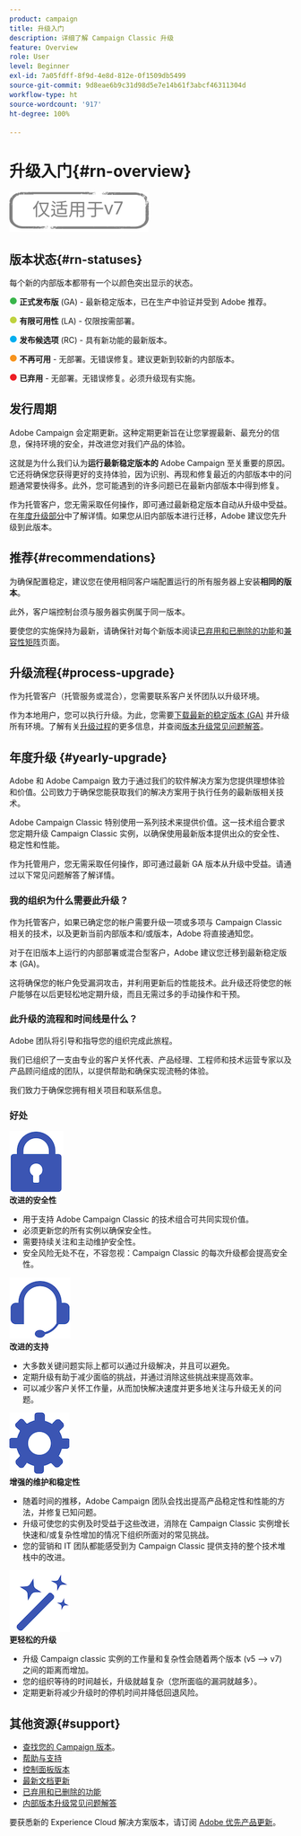 ```yaml
---
product: campaign
title: 升级入门
description: 详细了解 Campaign Classic 升级
feature: Overview
role: User
level: Beginner
exl-id: 7a05fdff-8f9d-4e8d-812e-0f1509db5499
source-git-commit: 9d8eae6b9c31d98d5e7e14b61f3abcf46311304d
workflow-type: ht
source-wordcount: '917'
ht-degree: 100%

---
```


# 升级入门{#rn-overview}

![](../../assets/v7-only.svg)

## 版本状态{#rn-statuses}

每个新的内部版本都带有一个以颜色突出显示的状态。

![](assets/do-not-localize/green3.png) **正式发布版** (GA) - 最新稳定版本，已在生产中验证并受到 Adobe 推荐。

![](assets/do-not-localize/limited3.png) **有限可用性** (LA) - 仅限按需部署。

![](assets/do-not-localize/blue3.png) **发布候选项** (RC) - 具有新功能的最新版本。

![](assets/do-not-localize/orange3.png) **不再可用** - 无部署。无错误修复。建议更新到较新的内部版本。

![](assets/do-not-localize/red3.png) **已弃用** - 无部署。无错误修复。必须升级现有实施。

## 发行周期

Adobe Campaign 会定期更新。这种定期更新旨在让您掌握最新、最充分的信息，保持环境的安全，并改进您对我们产品的体验。

这就是为什么我们认为&#x200B;**运行最新稳定版本的** Adobe Campaign 至关重要的原因。它还将确保您获得更好的支持体验，因为识别、再现和修复最近的内部版本中的问题通常要快得多。此外，您可能遇到的许多问题已在最新内部版本中得到修复。

作为托管客户，您无需采取任何操作，即可通过最新稳定版本自动从升级中受益。在[年度升级部分](#yearly-upgrade)中了解详情。如果您从旧内部版本进行迁移，Adobe 建议您先升级到此版本。

## 推荐{#recommendations}

为确保配置稳定，建议您在使用相同客户端配置运行的所有服务器上安装&#x200B;**相同的版本**。

此外，客户端控制台须与服务器实例属于同一版本。

要使您的实施保持为最新，请确保针对每个新版本阅读[已弃用和已删除的功能](../../rn/using/deprecated-features.md)和[兼容性矩阵](../../rn/using/compatibility-matrix.md)页面。

## 升级流程{#process-upgrade}

作为托管客户（托管服务或混合），您需要联系客户关怀团队以升级环境。

作为本地用户，您可以执行升级。为此，您需要[下载最新的稳定版本 (GA)](https://experience.adobe.com/#/downloads/content/software-distribution/en/campaign.html) 并升级所有环境。了解有关[升级过程](../../production/using/build-upgrade.md)的更多信息，并查阅[版本升级常见问题解答](../../platform/using/faq-build-upgrade.md)。

## 年度升级 {#yearly-upgrade}

Adobe 和 Adobe Campaign 致力于通过我们的软件解决方案为您提供理想体验和价值。公司致力于确保您能获取我们的解决方案用于执行任务的最新版相关技术。

Adobe Campaign Classic 特别使用一系列技术来提供价值。这一技术组合要求您定期升级 Campaign Classic 实例，以确保使用最新版本提供出众的安全性、稳定性和性能。

作为托管用户，您无需采取任何操作，即可通过最新 GA 版本从升级中受益。请通过以下常见问题解答了解详情。

### 我的组织为什么需要此升级？

作为托管客户，如果已确定您的帐户需要升级一项或多项与 Campaign Classic 相关的技术，以及更新当前内部版本和/或版本，Adobe 将直接通知您。

对于在旧版本上运行的内部部署或混合型客户，Adobe 建议您迁移到最新稳定版本 (GA)。

这将确保您的帐户免受漏洞攻击，并利用更新后的性能技术。此升级还将使您的帐户能够在以后更轻松地定期升级，而且无需过多的手动操作和干预。

### 此升级的流程和时间线是什么？

Adobe 团队将引导和指导您的组织完成此旅程。

我们已组织了一支由专业的客户关怀代表、产品经理、工程师和技术运营专家以及产品顾问组成的团队，以提供帮助和确保实现流畅的体验。

我们致力于确保您拥有相关项目和联系信息。

### 好处

<tr>
  <td>
      <img alt="安全性" src="assets/do-not-localize/security.png"/>
    <div>
    <strong>改进的安全性</strong>
    </div>
    <ul>
    <li>用于支持 Adobe Campaign Classic 的技术组合可共同实现价值。</li>
    <li>必须更新您的所有实例以确保安全性。</li>
    <li>需要持续关注和主动维护安全性。</li>
    <li>安全风险无处不在，不容忽视：Campaign Classic 的每次升级都会提高安全性。</li>
    </ul>
  </td>

<td>
      <img alt="支持" src="assets/do-not-localize/support.png" />
    <div>
    <strong>改进的支持</strong>
    </div>
    <ul>
    <li>大多数关键问题实际上都可以通过升级解决，并且可以避免。</li>
    <li>定期升级有助于减少面临的挑战，并通过消除这些挑战来提高效率。</li>
    <li>可以减少客户关怀工作量，从而加快解决速度并更多地关注与升级无关的问题。</li>
    </ul>
  </td>
</tr>

<tr>
  <td>
      <img alt="维护" src="assets/do-not-localize/maintenance.png"/>
    <div>
    <strong>增强的维护和稳定性</strong>
    </div>
    <ul>
    <li>随着时间的推移，Adobe Campaign 团队会找出提高产品稳定性和性能的方法，并修复已知问题。</li>
    <li>升级可使您的实例及时受益于这些改进，消除在 Campaign Classic 实例增长快速和/或复杂性增加的情况下组织所面对的常见挑战。</li>
    <li>您的营销和 IT 团队都能感受到为 Campaign Classic 提供支持的整个技术堆栈中的改进。</li>
    </ul>
  </td>

<td>
      <img alt="内部版本升级" src="assets/do-not-localize/upgrades.png" />
    <div>
    <strong>更轻松的升级</strong>
    </a>
    </div>
    <ul>
    <li>升级 Campaign classic 实例的工作量和复杂性会随着两个版本 (v5 --&gt; v7) 之间的距离而增加。</li>
    <li>您的组织等待的时间越长，升级就越复杂（您所面临的漏洞就越多）。</li>
    <li>定期更新将减少升级时的停机时间并降低回退风险。</li>
    </ul>
  </td>
</tr>
</table>

## 其他资源{#support}

* [查找您的 Campaign 版本](../../platform/using/launching-adobe-campaign.md#getting-your-campaign-version)。
* [帮助与支持](../../support.md)
* [控制面板版本](https://experienceleague.adobe.com/docs/control-panel/using/release-notes.html?lang=zh-Hans)
* [最新文档更新](../../rn/using/documentation-updates.md)
* [已弃用和已删除的功能](../../rn/using/deprecated-features.md)
* [内部版本升级常见问题解答](../../platform/using/faq-build-upgrade.md)

要获悉新的 Experience Cloud 解决方案版本，请订阅 [Adobe 优先产品更新](https://www.adobe.com/cn/subscription/priority-product-update.html)。
